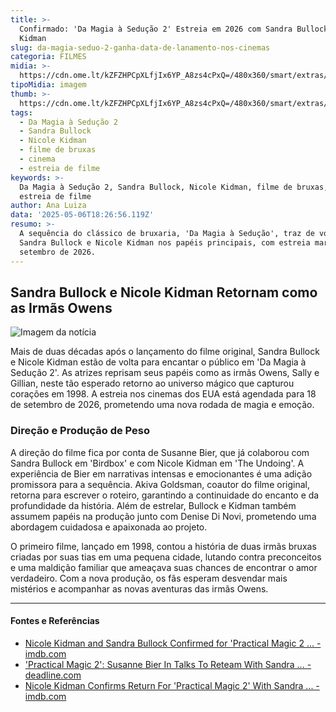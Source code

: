 ```yaml
---
title: >-
  Confirmado: 'Da Magia à Sedução 2' Estreia em 2026 com Sandra Bullock e Nicole
  Kidman
slug: da-magia-seduo-2-ganha-data-de-lanamento-nos-cinemas
categoria: FILMES
midia: >-
  https://cdn.ome.lt/kZFZHPCpXLfjIx6YP_A8zs4cPxQ=/480x360/smart/extras/conteudos/da-magia-a-seducao.jpg
tipoMidia: imagem
thumb: >-
  https://cdn.ome.lt/kZFZHPCpXLfjIx6YP_A8zs4cPxQ=/480x360/smart/extras/conteudos/da-magia-a-seducao.jpg
tags:
  - Da Magia à Sedução 2
  - Sandra Bullock
  - Nicole Kidman
  - filme de bruxas
  - cinema
  - estreia de filme
keywords: >-
  Da Magia à Sedução 2, Sandra Bullock, Nicole Kidman, filme de bruxas, cinema,
  estreia de filme
author: Ana Luiza
data: '2025-05-06T18:26:56.119Z'
resumo: >-
  A sequência do clássico de bruxaria, 'Da Magia à Sedução', traz de volta
  Sandra Bullock e Nicole Kidman nos papéis principais, com estreia marcada para
  setembro de 2026.
---
```


## Sandra Bullock e Nicole Kidman Retornam como as Irmãs Owens

<blockquote class="twitter-tweet"><a href="https://twitter.com/user/status/1919784237781418495"></a></blockquote>

![Imagem da notícia](https://cdn.ome.lt/UN2f6xDX6qCbZKWjkc1cV1psYhQ=/fit-in/837x500/smart/uploads/conteudo/fotos/da-magia-a-seducao.png)

Mais de duas décadas após o lançamento do filme original, Sandra Bullock e Nicole Kidman estão de volta para encantar o público em 'Da Magia à Sedução 2'. As atrizes reprisam seus papéis como as irmãs Owens, Sally e Gillian, neste tão esperado retorno ao universo mágico que capturou corações em 1998. A estreia nos cinemas dos EUA está agendada para 18 de setembro de 2026, prometendo uma nova rodada de magia e emoção.

### Direção e Produção de Peso

A direção do filme fica por conta de Susanne Bier, que já colaborou com Sandra Bullock em 'Birdbox' e com Nicole Kidman em 'The Undoing'. A experiência de Bier em narrativas intensas e emocionantes é uma adição promissora para a sequência. Akiva Goldsman, coautor do filme original, retorna para escrever o roteiro, garantindo a continuidade do encanto e da profundidade da história. Além de estrelar, Bullock e Kidman também assumem papéis na produção junto com Denise Di Novi, prometendo uma abordagem cuidadosa e apaixonada ao projeto.

O primeiro filme, lançado em 1998, contou a história de duas irmãs bruxas criadas por suas tias em uma pequena cidade, lutando contra preconceitos e uma maldição familiar que ameaçava suas chances de encontrar o amor verdadeiro. Com a nova produção, os fãs esperam desvendar mais mistérios e acompanhar as novas aventuras das irmãs Owens.

---

#### Fontes e Referências

- [Nicole Kidman and Sandra Bullock Confirmed for 'Practical Magic 2 ... - imdb.com](https://www.imdb.com/news/ni64643340/)
- ['Practical Magic 2': Susanne Bier In Talks To Reteam With Sandra ... - deadline.com](https://deadline.com/2025/01/practical-magic-2-susanne-bier-sandra-bullock-nicole-kidman-1236266828/)
- [Nicole Kidman Confirms Return For 'Practical Magic 2' With Sandra ... - imdb.com](https://www.imdb.com/news/ni64642469/)
